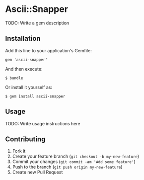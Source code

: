 # Ascii::Snapper

TODO: Write a gem description

## Installation

Add this line to your application's Gemfile:

    gem 'ascii-snapper'

And then execute:

    $ bundle

Or install it yourself as:

    $ gem install ascii-snapper

## Usage

TODO: Write usage instructions here

## Contributing

1. Fork it
2. Create your feature branch (`git checkout -b my-new-feature`)
3. Commit your changes (`git commit -am 'Add some feature'`)
4. Push to the branch (`git push origin my-new-feature`)
5. Create new Pull Request
